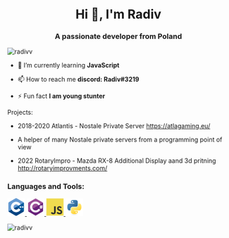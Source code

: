 <h1 align="center">Hi 👋, I'm Radiv</h1>
<h3 align="center">A passionate developer from Poland</h3>

<p align="left"> <img src="https://komarev.com/ghpvc/?username=radivv&label=Profile%20views&color=0e75b6&style=flat" alt="radivv" /> </p>

- 🌱 I’m currently learning **JavaScript**

- 📫 How to reach me **discord: Radiv#3219**

- ⚡ Fun fact **I am young stunter**

<p align="left">Projects: </p>

- 2018-2020 Atlantis -  Nostale Private Server https://atlagaming.eu/

- A helper of many Nostale private servers from a programming point of view

- 2022 RotaryImpro - Mazda RX-8 Additional Display aand 3d pritning http://rotaryimprovments.com/

<h3 align="left">Languages and Tools:</h3>
<p align="left"> <a href="https://www.w3schools.com/cpp/" target="_blank" rel="noreferrer"> <img src="https://raw.githubusercontent.com/devicons/devicon/master/icons/cplusplus/cplusplus-original.svg" alt="cplusplus" width="40" height="40"/> </a> <a href="https://www.w3schools.com/cs/" target="_blank" rel="noreferrer"> <img src="https://raw.githubusercontent.com/devicons/devicon/master/icons/csharp/csharp-original.svg" alt="csharp" width="40" height="40"/> </a> <a href="https://developer.mozilla.org/en-US/docs/Web/JavaScript" target="_blank" rel="noreferrer"> <img src="https://raw.githubusercontent.com/devicons/devicon/master/icons/javascript/javascript-original.svg" alt="javascript" width="40" height="40"/> </a> <a href="https://www.python.org" target="_blank" rel="noreferrer"> <img src="https://raw.githubusercontent.com/devicons/devicon/master/icons/python/python-original.svg" alt="python" width="40" height="40"/> </a> </p>

<p><img align="center" src="https://github-readme-stats.vercel.app/api/top-langs?username=radivv&show_icons=true&locale=en&layout=compact" alt="radivv" /></p>
